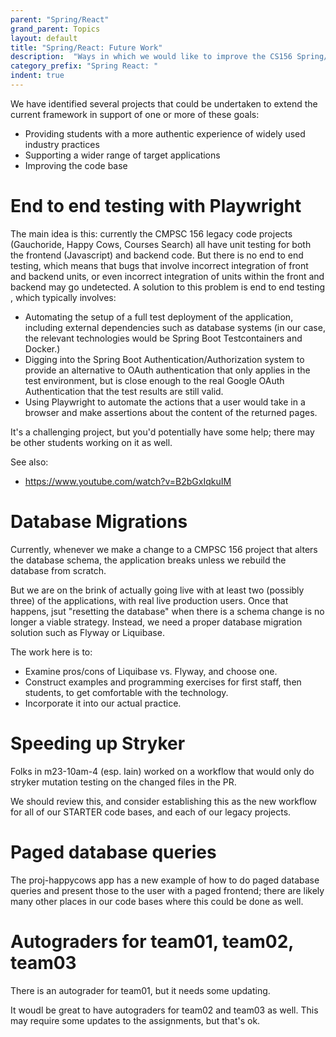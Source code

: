 ```yaml
---
parent: "Spring/React"
grand_parent: Topics
layout: default
title: "Spring/React: Future Work"
description:  "Ways in which we would like to improve the CS156 Spring/React code bases"
category_prefix: "Spring React: "
indent: true
---
```



We have identified several projects that could be undertaken to extend the current framework in support of one or more of these goals:
* Providing students with a more authentic experience of widely used industry practices
* Supporting a wider range of target applications
* Improving the code base


# End to end testing with Playwright

The main idea is this: currently the CMPSC 156 legacy code projects (Gauchoride, Happy Cows, Courses Search) all have unit testing for both the frontend (Javascript) and backend code.  But there is no end to end testing, which means that bugs that involve incorrect integration of front and backend units, or even incorrect integration of units within the front and backend may go undetected.   A solution to this problem is  end to end testing , which typically involves:

* Automating the setup of a full test  deployment of the application, including external dependencies such as database systems (in our case, the relevant technologies would be Spring Boot Testcontainers and Docker.)
* Digging into the Spring Boot Authentication/Authorization system to provide an alternative to OAuth authentication that only applies in the test environment, but is close enough to the real Google OAuth Authentication that the test results are still valid.
* Using Playwright to automate the actions that a user would take in a browser and make assertions about the content of the returned pages.

It's a challenging project, but you'd potentially have some help; there may be other students working on it as well.

See also:
* <https://www.youtube.com/watch?v=B2bGxIqkuIM>

# Database Migrations

Currently, whenever we make a change to a CMPSC 156 project that alters the database schema, the application breaks unless we rebuild the database from scratch.

But we are on the brink of actually going live with at least two (possibly three) of the applications, with real live production users.  Once that happens, jsut "resetting the database" when there is a schema change is no longer a viable strategy.  Instead, we need a proper database migration solution such as Flyway or Liquibase.

The work here is to:
* Examine pros/cons of Liquibase vs. Flyway, and choose one.
* Construct examples and programming exercises for first staff, then students, to get comfortable with the technology.
* Incorporate it into our actual practice.

# Speeding up Stryker 

Folks in m23-10am-4 (esp. Iain) worked on a workflow that would only do stryker mutation testing on the changed files in the PR.

We should review this, and consider establishing this as the new workflow for all of our STARTER code bases, and each of our legacy projects.

# Paged database queries

The proj-happycows app has a new example of how to do paged database queries and present those to the user with a paged frontend; there
are likely many other places in our code bases where this could be done as well.

# Autograders for team01, team02, team03

There is an autograder for team01, but it needs some updating.

It woudl be great to have autograders for team02 and team03 as well.  This may require some updates to the assignments, but that's ok.
